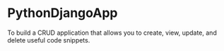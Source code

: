 # PythonDjangoApp
To build a CRUD application that allows you to create, view, update, and delete useful code snippets.
